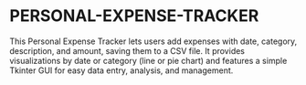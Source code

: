 # PERSONAL-EXPENSE-TRACKER
This Personal Expense Tracker lets users add expenses with date, category, description, and amount, saving them to a CSV file. It provides visualizations by date or category (line or pie chart) and features a simple Tkinter GUI for easy data entry, analysis, and management.
